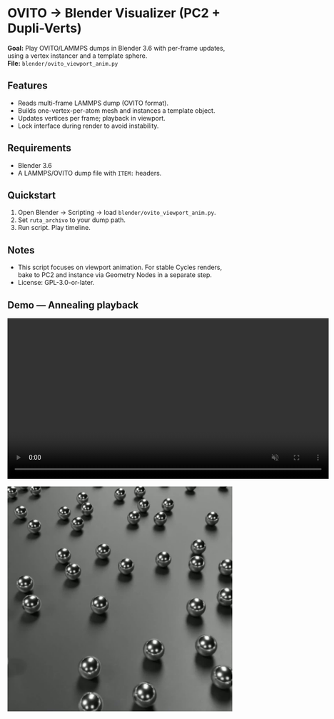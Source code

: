 # OVITO → Blender Visualizer (PC2 + Dupli-Verts)

**Goal:** Play OVITO/LAMMPS dumps in Blender 3.6 with per-frame updates, using a vertex instancer and a template sphere.  
**File:** `blender/ovito_viewport_anim.py`

## Features
- Reads multi-frame LAMMPS dump (OVITO format).
- Builds one-vertex-per-atom mesh and instances a template object.
- Updates vertices per frame; playback in viewport.
- Lock interface during render to avoid instability.

## Requirements
- Blender 3.6
- A LAMMPS/OVITO dump file with `ITEM:` headers.

## Quickstart
1. Open Blender → Scripting → load `blender/ovito_viewport_anim.py`.
2. Set `ruta_archivo` to your dump path.
3. Run script. Play timeline.

## Notes
- This script focuses on viewport animation. For stable Cycles renders, bake to PC2 and instance via Geometry Nodes in a separate step.
- License: GPL-3.0-or-later.
## Demo — Annealing playback

<video src="../../docs/media/recocido_720p.mp4"
       width="720"
       autoplay
       loop
       muted
       playsinline
       controls></video>

<p>
  <a href="../../docs/media/recocido_720p.mp4">
    <img src="../../docs/media/recocido_poster.jpg" alt="Annealing animation (click to open video)">
  </a>
</p>
